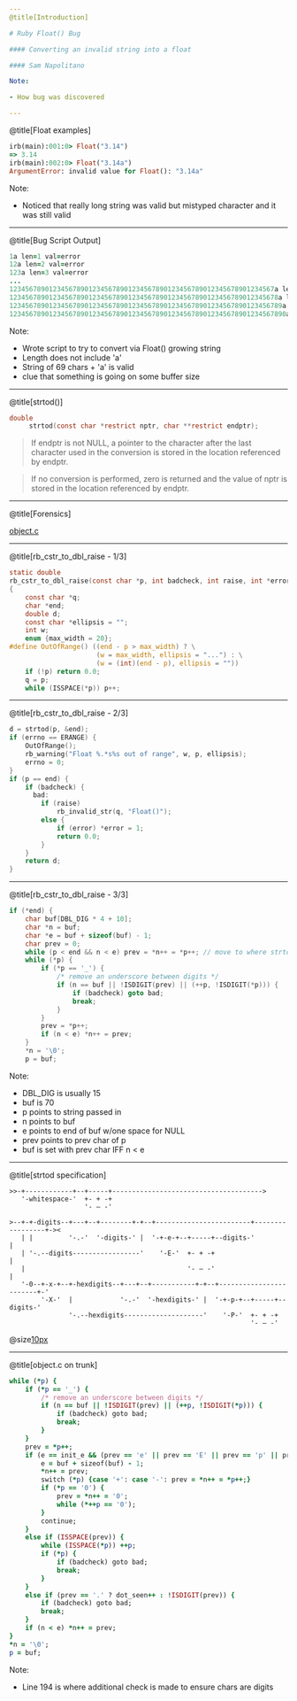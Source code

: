 ```yaml
---
@title[Introduction]

# Ruby Float() Bug

#### Converting an invalid string into a float

#### Sam Napolitano

Note:

- How bug was discovered

---
```

@title[Float examples]

```ruby
irb(main):001:0> Float("3.14")
=> 3.14
irb(main):002:0> Float("3.14a")
ArgumentError: invalid value for Float(): "3.14a"
```

Note:

- Noticed that really long string was valid but mistyped character and it was still valid

---
@title[Bug Script Output]

```ruby
1a len=1 val=error
12a len=2 val=error
123a len=3 val=error
...
1234567890123456789012345678901234567890123456789012345678901234567a len=67 val=error
12345678901234567890123456789012345678901234567890123456789012345678a len=68 val=error
123456789012345678901234567890123456789012345678901234567890123456789a len=69 val=1.234567890123457e+68
1234567890123456789012345678901234567890123456789012345678901234567890a len=70 val=1.234567890123457e+68
```

Note:

- Wrote script to try to convert via Float() growing string
- Length does not include 'a'
- String of 69 chars + 'a' is valid
- clue that something is going on some buffer size

---
@title[strtod()]

```C
double
     strtod(const char *restrict nptr, char **restrict endptr);
```

>If endptr is not NULL, a pointer to the character after the last character used in the conversion is stored in the location referenced by endptr.

>If no conversion is performed, zero is returned and the value of nptr is stored in the location referenced by endptr.

---
@title[Forensics]

[object.c](https://bugs.ruby-lang.org/projects/ruby-trunk/repository/revisions/63130/entry/object.c#L3232)

---
@title[rb_cstr_to_dbl_raise - 1/3]

```C
static double
rb_cstr_to_dbl_raise(const char *p, int badcheck, int raise, int *error)
{
    const char *q;
    char *end;
    double d;
    const char *ellipsis = "";
    int w;
    enum {max_width = 20};
#define OutOfRange() ((end - p > max_width) ? \
                      (w = max_width, ellipsis = "...") : \
                      (w = (int)(end - p), ellipsis = ""))
    if (!p) return 0.0;
    q = p;
    while (ISSPACE(*p)) p++;
```

---
@title[rb_cstr_to_dbl_raise - 2/3]

```C
d = strtod(p, &end);
if (errno == ERANGE) {
    OutOfRange();
    rb_warning("Float %.*s%s out of range", w, p, ellipsis);
    errno = 0;
}
if (p == end) {
    if (badcheck) {
      bad:
        if (raise)
            rb_invalid_str(q, "Float()");
        else {
            if (error) *error = 1;
            return 0.0;
        }
    }
    return d;
}
```

---
@title[rb_cstr_to_dbl_raise - 3/3]

```C
if (*end) {
    char buf[DBL_DIG * 4 + 10];
    char *n = buf;
    char *e = buf + sizeof(buf) - 1;
    char prev = 0;
    while (p < end && n < e) prev = *n++ = *p++; // move to where strtod stopped
    while (*p) {
        if (*p == '_') {
            /* remove an underscore between digits */
            if (n == buf || !ISDIGIT(prev) || (++p, !ISDIGIT(*p))) {
                if (badcheck) goto bad;
                break;
            }
        }
        prev = *p++;
        if (n < e) *n++ = prev;
    }
    *n = '\0';
    p = buf;
```

Note:

- DBL_DIG is usually 15
- buf is 70
- p points to string passed in
- n points to buf
- e points to end of buf w/one space for NULL
- prev points to prev char of p
- buf is set with prev char IFF n < e

---
@title[strtod specification]

```
>>-+------------+--+-----+-------------------------------------->
   '-whitespace-'  +- + -+   
                   '- – -'   

>--+-+-digits--+---+--+--------+-+--+------------------------+-----------------+-><
   | |         '-.-'  '-digits-' |  '-+-e-+--+-----+--digits-'                 |   
   | '-.--digits-----------------'    '-E-'  +- + -+                           |   
   |                                         '- – -'                           |   
   '-0--+-x-+--+-hexdigits--+---+--+-----------+-+--+------------------------+-'   
        '-X-'  |            '-.-'  '-hexdigits-' |  '-+-p-+--+-----+--digits-'     
               '-.--hexdigits--------------------'    '-P-'  +- + -+               
                                                             '- – -'               
```
@size[10px](https://www.ibm.com/support/knowledgecenter/en/ssw_ibm_i_72/rtref/strtod.htm)

---
@title[object.c on trunk]
```ruby
while (*p) {
    if (*p == '_') {
        /* remove an underscore between digits */
        if (n == buf || !ISDIGIT(prev) || (++p, !ISDIGIT(*p))) {
            if (badcheck) goto bad;
            break;
        }
    }
    prev = *p++;
    if (e == init_e && (prev == 'e' || prev == 'E' || prev == 'p' || prev == 'P')) {
        e = buf + sizeof(buf) - 1;
        *n++ = prev;
        switch (*p) {case '+': case '-': prev = *n++ = *p++;}
        if (*p == '0') {
            prev = *n++ = '0';
            while (*++p == '0');
        }
        continue;
    }
    else if (ISSPACE(prev)) {
        while (ISSPACE(*p)) ++p;
        if (*p) {
            if (badcheck) goto bad;
            break;
        }
    }
    else if (prev == '.' ? dot_seen++ : !ISDIGIT(prev)) {
        if (badcheck) goto bad;
        break;
    }
    if (n < e) *n++ = prev;
}
*n = '\0';
p = buf;
```

Note:
- Line 194 is where additional check is made to ensure chars are digits

